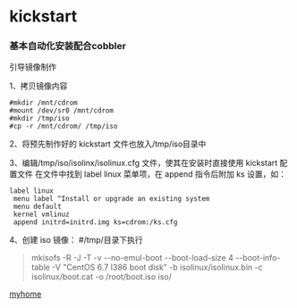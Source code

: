 # kickstart
### 基本自动化安装配合cobbler

引导镜像制作

1、拷贝镜像内容
```
#mkdir /mnt/cdrom
#mount /dev/sr0 /mnt/cdrom
#mkdir /tmp/iso
#cp -r /mnt/cdrom/ /tmp/iso
```
2、将预先制作好的 kickstart 文件也放入/tmp/iso目录中

3、编辑/tmp/iso/isolinx/isolinux.cfg 文件，使其在安装时直接使用 kickstart 配置文件
在文件中找到 label linux 菜单项，在 append 指令后附加 ks 设置，如：
```
label linux   
 menu label ^Install or upgrade an existing system
 menu default
 kernel vmlinuz
 append initrd=initrd.img ks=cdrom:/ks.cfg
```
4、创建 iso 镜像：
#/tmp/目录下执行
> mkisofs -R -J -T -v --no-emul-boot --boot-load-size 4 --boot-info-table -V "CentOS 6.7 I386 boot disk" -b isolinux/isolinux.bin -c isolinux/boot.cat -o /root/boot.iso iso/

<a href="http://wzq1397.1080pdy.com/">myhome</a>
